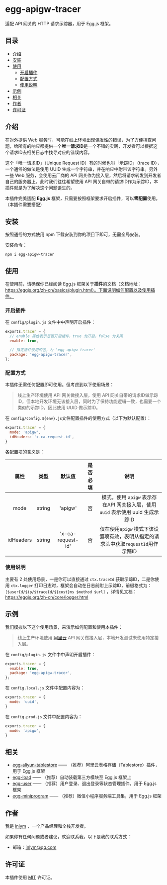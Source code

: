 # egg-apigw-tracer

适配 API 网关的 HTTP 请求示踪器，用于 Egg.js 框架。



## 目录

-   [介绍](#介绍)
-   [安装](#安装)
-   [使用](#使用)
    -   [开启插件](#开启插件)
    -   [配置方式](#配置方式)
    -   [使用说明](#使用说明)
-   [示例](#示例)
-   [相关](#相关)
-   [作者](#作者)
-   [许可证](#许可证)





## 介绍

在对外提供 Web 服务时，可能在线上环境出现偶发性的错误，为了方便排查问题，给所有的响应都提供一个**唯一请求ID**是一个不错的实践，开发者可以根据这个请求ID去相关日志中找寻对应的错误内容。



这个「唯一请求ID」（Unique Request ID）有的时候也叫「示踪ID」（trace ID），一个通俗的做法是使用 UUID 生成一个字符串，并在响应中附带该字符串。另外一些 Web 服务，会使用云厂商的 API 网关作为接入层，然后将请求转发到开发者自己的服务器上。此时我们往往希望使用 API 网关自带的请求ID作为示踪ID，本插件就是为了解决这个问题诞生的。



本插件完美适配 **Egg.js** 框架，只需要按照框架要求开启插件，可以**零配置**使用。（本插件需要搭配）



## 安装

按照通俗的方式使用 npm 下载安装到你的项目下即可，无需全局安装。



安装命令：

```shell
npm i egg-apigw-tracer
```





## 使用

在使用前，请确保你已经阅读 Egg.js 框架关于**插件**的文档（文档地址：https://eggjs.org/zh-cn/basics/plugin.html）。下面说明如何配置以及使用插件。



### 开启插件

在 `config/plugin.js` 文件中中声明开启插件：

```js
exports.tracer = {
  // enable 属性表示是否开启插件，true 为开启，false 为关闭
  enable: true,

  // 指定插件使用的包，为 'egg-apigw-tracer'
  package: 'egg-apigw-tracer',
};
```



### 配置方式

本插件无需任何配置即可使用。但考虑到以下使用场景：

>   线上生产环境使用 API 网关做接入层，使用 API 网关自带的请求ID做示踪ID，但本地开发环境无该接入层，同时为了保持功能逻辑一致，也需要一个类似的示踪ID，因此使用 UUID 做示踪ID。



在 `config/config.${env}.js`文件配置插件的使用方式（以下为默认配置）：

```js
exports.tracer = {
  mode: 'apigw',
  idHeaders: 'x-ca-request-id',
}
```
各配置项的含义是：

|   属性    |  类型  |      默认值       | 是否必填 |                             说明                             |
| :-------: | :----: | :---------------: | :------: | :----------------------------------------------------------: |
|   mode    | string |      'apigw'      |    否    | 模式，使用 `apigw` 表示存在API 网关接入层，使用 `uuid` 表示使用 uuid 生成示踪ID |
| idHeaders | string | 'x-ca-request-id' |    否    | 仅在使用`apigw` 模式下该设置项有效，表明从指定的请求头中获取`requestId`用作示踪ID |



### 使用说明

主要有 2 处使用场景，一是你可以直接通过 `ctx.traceId` 获取示踪ID，二是你使用 `ctx.logger` 打印日志时，框架会自动在日志前附上示踪ID，前缀格式为：`[$userId/$ip/$traceId/${cost}ms $method $url]` ，详情见文档：https://eggjs.org/zh-cn/core/logger.html



## 示例

我们模拟以下这个使用场景，来演示如何配置和使用本插件：

>   线上生产环境使用 [阿里云](https://promotion.aliyun.com/ntms/yunparter/invite.html?userCode=lzfqdh6g)  API 网关做接入层，本地开发测试未使用特定接入层。



在 `config/plugin.js` 文件中中声明开启插件：

```js
exports.tracer = {
  enable: true,
  package: 'egg-apigw-tracer',
};
```



在 `config.local.js` 文件中配置内容为：

```js
exports.tracer = {
  mode: 'uuid',
}
```



在 `config.prod.js` 文件中配置内容为：

```js
exports.tracer = {
  mode: 'apigw',
}
```





## 相关

-   [egg-aliyun-tablestore](https://github.com/inlym/egg-aliyun-tablestore)   ——  （推荐）阿里云表格存储（Tablestore）插件，用于 Egg.js 框架
-   [egg-load](https://github.com/inlym/egg-load)   ——  （推荐）自动装载第三方模块至 Egg.js 框架上
-   [egg-user](https://github.com/inlym/egg-user)  ——  （推荐）用户登录、退出登录等状态管理插件，用于 Egg.js 框架
-   [egg-miniprogram](https://github.com/inlym/egg-miniprogram)  ——  （推荐）微信小程序服务端工具集，用于 Egg.js 框架



## 作者

我是 [inlym](https://www.inlym.com) ，一个产品经理和全栈开发者。



如果你有任何问题或者建议，欢迎联系我，以下是我的联系方式：

-   邮箱：inlym@qq.com



## 许可证

 本插件使用 [MIT](https://github.com/inlym/egg-apigw-tracer/blob/master/LICENSE) 许可证。
